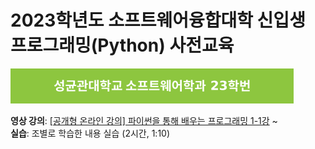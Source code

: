 # 2023학년도 소프트웨어융합대학 신입생 프로그래밍(Python) 사전교육

[![SKKU 2023](https://github.com/lhwdev/lhwdev/raw/master/assets/skku-badge-23.svg)](https://cs.skku.edu/ko/)

**영상 강의**: [[공개형 온라인 강의] 파이썬을 통해 배우는 프로그래밍 1-1강](https://www.youtube.com/watch?v=4PqH-R84AMw) ~  
**실습**: 조별로 학습한 내용 실습 (2시간, 1:10)  
